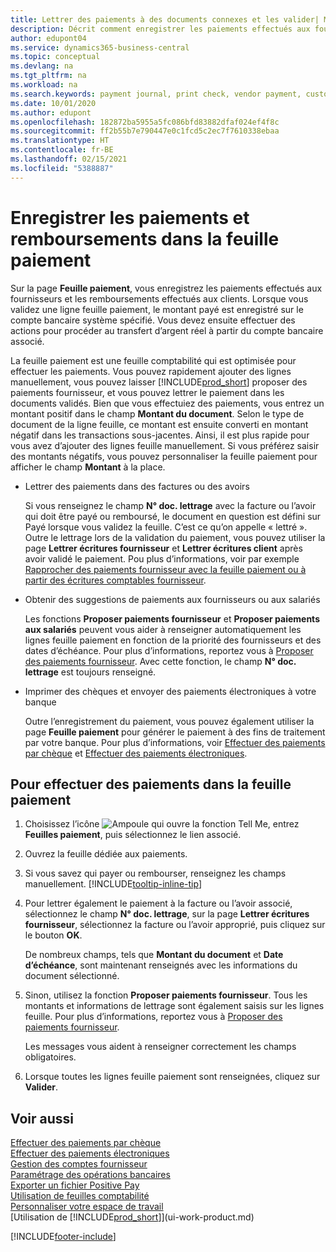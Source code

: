 ```yaml
---
title: Lettrer des paiements à des documents connexes et les valider| Microsoft Docs
description: Décrit comment enregistrer les paiements effectués aux fournisseurs et les remboursements effectués aux clients.
author: edupont04
ms.service: dynamics365-business-central
ms.topic: conceptual
ms.devlang: na
ms.tgt_pltfrm: na
ms.workload: na
ms.search.keywords: payment journal, print check, vendor payment, customer refund, creditor, debt, balance due, AP
ms.date: 10/01/2020
ms.author: edupont
ms.openlocfilehash: 182872ba5955a5fc086bfd83882dfaf024ef4f8c
ms.sourcegitcommit: ff2b55b7e790447e0c1fcd5c2ec7f7610338ebaa
ms.translationtype: HT
ms.contentlocale: fr-BE
ms.lasthandoff: 02/15/2021
ms.locfileid: "5388887"
---
```

# <a name="record-payments-and-refunds-in-the-payment-journal"></a>Enregistrer les paiements et remboursements dans la feuille paiement

Sur la page **Feuille paiement**, vous enregistrez les paiements effectués aux fournisseurs et les remboursements effectués aux clients. Lorsque vous validez une ligne feuille paiement, le montant payé est enregistré sur le compte bancaire système spécifié. Vous devez ensuite effectuer des actions pour procéder au transfert d’argent réel à partir du compte bancaire associé.  

La feuille paiement est une feuille comptabilité qui est optimisée pour effectuer les paiements. Vous pouvez rapidement ajouter des lignes manuellement, vous pouvez laisser [!INCLUDE[prod_short](includes/prod_short.md)] proposer des paiements fournisseur, et vous pouvez lettrer le paiement dans les documents validés. Bien que vous effectuiez des paiements, vous entrez un montant positif dans le champ **Montant du document**. Selon le type de document de la ligne feuille, ce montant est ensuite converti en montant négatif dans les transactions sous-jacentes. Ainsi, il est plus rapide pour vous avez d’ajouter des lignes feuille manuellement. Si vous préférez saisir des montants négatifs, vous pouvez personnaliser la feuille paiement pour afficher le champ **Montant** à la place.  

- Lettrer des paiements dans des factures ou des avoirs

    Si vous renseignez le champ **N° doc. lettrage** avec la facture ou l’avoir qui doit être payé ou remboursé, le document en question est défini sur Payé lorsque vous validez la feuille. C’est ce qu’on appelle « lettré ». Outre le lettrage lors de la validation du paiement, vous pouvez utiliser la page **Lettrer écritures fournisseur** et **Lettrer écritures client** après avoir validé le paiement. Pou plus d’informations, voir par exemple [Rapprocher des paiements fournisseur avec la feuille paiement ou à partir des écritures comptables fournisseur](payables-how-apply-purchase-transactions-manually.md).  

- Obtenir des suggestions de paiements aux fournisseurs ou aux salariés

    Les fonctions **Proposer paiements fournisseur** et **Proposer paiements aux salariés** peuvent vous aider à renseigner automatiquement les lignes feuille paiement en fonction de la priorité des fournisseurs et des dates d’échéance. Pour plus d’informations, reportez vous à [Proposer des paiements fournisseur](payables-how-suggest-vendor-payments.md). Avec cette fonction, le champ **N° doc. lettrage** est toujours renseigné.  

- Imprimer des chèques et envoyer des paiements électroniques à votre banque

    Outre l’enregistrement du paiement, vous pouvez également utiliser la page **Feuille paiement** pour générer le paiement à des fins de traitement par votre banque. Pour plus d’informations, voir [Effectuer des paiements par chèque](payables-how-work-checks.md) et [Effectuer des paiements électroniques](finance-make-payments-with-bank-data-conversion-service-or-sepa-credit-transfer.md#exporting-payments-to-a-bank-file).  

## <a name="to-make-payments-in-the-payment-journal"></a>Pour effectuer des paiements dans la feuille paiement

1. Choisissez l’icône ![Ampoule qui ouvre la fonction Tell Me](media/ui-search/search_small.png "Dites-moi ce que vous voulez faire"), entrez **Feuilles paiement**, puis sélectionnez le lien associé.
2. Ouvrez la feuille dédiée aux paiements.
3. Si vous savez qui payer ou rembourser, renseignez les champs manuellement. [!INCLUDE[tooltip-inline-tip](includes/tooltip-inline-tip_md.md)]
4. Pour lettrer également le paiement à la facture ou l’avoir associé, sélectionnez le champ **N° doc. lettrage**, sur la page **Lettrer écritures fournisseur**, sélectionnez la facture ou l’avoir approprié, puis cliquez sur le bouton **OK**.

    De nombreux champs, tels que **Montant du document** et **Date d’échéance**, sont maintenant renseignés avec les informations du document sélectionné.
5. Sinon, utilisez la fonction **Proposer paiements fournisseur**. Tous les montants et informations de lettrage sont également saisis sur les lignes feuille. Pour plus d’informations, reportez vous à [Proposer des paiements fournisseur](payables-how-suggest-vendor-payments.md).

    Les messages vous aident à renseigner correctement les champs obligatoires.
6.  Lorsque toutes les lignes feuille paiement sont renseignées, cliquez sur **Valider**.

## <a name="see-also"></a>Voir aussi
[Effectuer des paiements par chèque](payables-how-work-checks.md)  
[Effectuer des paiements électroniques](finance-make-payments-with-bank-data-conversion-service-or-sepa-credit-transfer.md#exporting-payments-to-a-bank-file)  
[Gestion des comptes fournisseur](payables-manage-payables.md)  
[Paramétrage des opérations bancaires](bank-setup-banking.md)  
[Exporter un fichier Positive Pay](finance-how-positive-pay.md)  
[Utilisation de feuilles comptabilité](ui-work-general-journals.md)  
[Personnaliser votre espace de travail](ui-personalization-user.md)  
[Utilisation de [!INCLUDE[prod_short](includes/prod_short.md)]](ui-work-product.md)  


[!INCLUDE[footer-include](includes/footer-banner.md)]